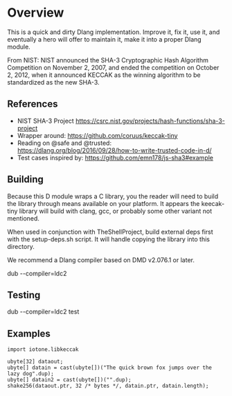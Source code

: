 # Overview

This is a quick and dirty Dlang implementation.  Improve it, fix it, use it, and eventually a hero will offer to maintain it, make it into a proper Dlang module.

From NIST: NIST announced the SHA-3 Cryptographic Hash Algorithm Competition on November 2, 2007, and ended the competition on October 2, 2012, when it announced KECCAK as the winning algorithm to be standardized as the new SHA-3.

## References

- NIST SHA-3 Project https://csrc.nist.gov/projects/hash-functions/sha-3-project
- Wrapper around: https://github.com/coruus/keccak-tiny
- Reading on @safe and @trusted: https://dlang.org/blog/2016/09/28/how-to-write-trusted-code-in-d/
- Test cases inspired by: https://github.com/emn178/js-sha3#example

## Building

Because this D module wraps a C library, you the reader will need to build the library through means available on your platform.  It appears the keecak-tiny library will build with clang, gcc, or probably some other variant not mentioned.

When used in conjunction with TheShellProject, build external deps first with the setup-deps.sh script.  It will handle copying the library into this directory.

We recommend a Dlang compiler based on DMD v2.076.1 or later.

dub --compiler=ldc2

## Testing

dub --compiler=ldc2 test

## Examples


```
import iotone.libkeccak

ubyte[32] dataout;
ubyte[] datain = cast(ubyte[])("The quick brown fox jumps over the lazy dog".dup);
ubyte[] datain2 = cast(ubyte[])("".dup);
shake256(dataout.ptr, 32 /* bytes */, datain.ptr, datain.length);

```
